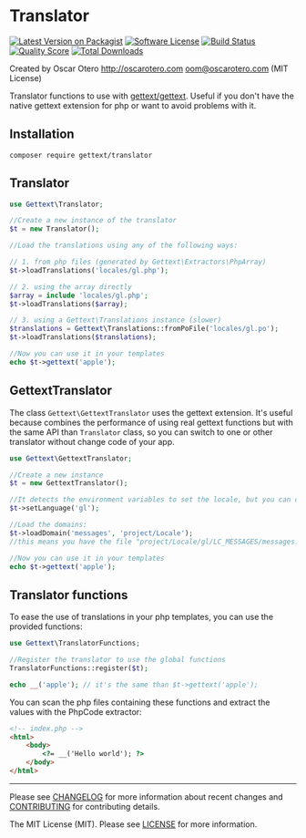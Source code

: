 # Translator

[![Latest Version on Packagist][ico-version]][link-packagist]
[![Software License][ico-license]](LICENSE)
[![Build Status][ico-travis]][link-travis]
[![Quality Score][ico-scrutinizer]][link-scrutinizer]
[![Total Downloads][ico-downloads]][link-downloads]

Created by Oscar Otero <http://oscarotero.com> <oom@oscarotero.com> (MIT License)

Translator functions to use with [gettext/gettext](https://github.com/php-gettext/Gettext). Useful if you don't have the native gettext extension for php or want to avoid problems with it.

## Installation

```
composer require gettext/translator
```

## Translator

```php
use Gettext\Translator;

//Create a new instance of the translator
$t = new Translator();

//Load the translations using any of the following ways:

// 1. from php files (generated by Gettext\Extractors\PhpArray)
$t->loadTranslations('locales/gl.php');

// 2. using the array directly
$array = include 'locales/gl.php';
$t->loadTranslations($array);

// 3. using a Gettext\Translations instance (slower)
$translations = Gettext\Translations::fromPoFile('locales/gl.po');
$t->loadTranslations($translations);

//Now you can use it in your templates
echo $t->gettext('apple');
```

## GettextTranslator

The class `Gettext\GettextTranslator` uses the gettext extension. It's useful because combines the performance of using real gettext functions but with the same API than `Translator` class, so you can switch to one or other translator without change code of your app.

```php
use Gettext\GettextTranslator;

//Create a new instance
$t = new GettextTranslator();

//It detects the environment variables to set the locale, but you can change it:
$t->setLanguage('gl');

//Load the domains:
$t->loadDomain('messages', 'project/Locale');
//this means you have the file "project/Locale/gl/LC_MESSAGES/messages.po"

//Now you can use it in your templates
echo $t->gettext('apple');
```

## Translator functions

To ease the use of translations in your php templates, you can use the provided functions:

```php
use Gettext\TranslatorFunctions;

//Register the translator to use the global functions
TranslatorFunctions::register($t);

echo __('apple'); // it's the same than $t->gettext('apple');
```

You can scan the php files containing these functions and extract the values with the PhpCode extractor:

```html
<!-- index.php -->
<html>
    <body>
        <?= __('Hello world'); ?>
    </body>
</html>
```

---

Please see [CHANGELOG](CHANGELOG.md) for more information about recent changes and [CONTRIBUTING](CONTRIBUTING.md) for contributing details.

The MIT License (MIT). Please see [LICENSE](LICENSE) for more information.

[ico-version]: https://img.shields.io/packagist/v/gettext/translator.svg?style=flat-square
[ico-license]: https://img.shields.io/badge/license-MIT-brightgreen.svg?style=flat-square
[ico-travis]: https://img.shields.io/travis/php-gettext/PHP-Scanner/Translator.svg?style=flat-square
[ico-scrutinizer]: https://img.shields.io/scrutinizer/g/php-gettext/Translator.svg?style=flat-square
[ico-downloads]: https://img.shields.io/packagist/dt/gettext/translator.svg?style=flat-square

[link-packagist]: https://packagist.org/packages/gettext/translator
[link-travis]: https://travis-ci.org/php-gettext/Translator
[link-scrutinizer]: https://scrutinizer-ci.com/g/php-gettext/Translator
[link-downloads]: https://packagist.org/packages/gettext/translator
